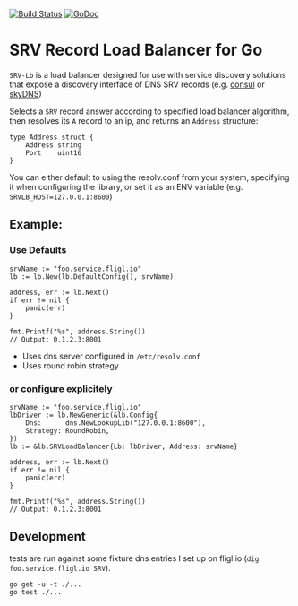 [![Build Status](https://img.shields.io/codeship/b556c2e0-4dc7-0133-eaf7-524cf6105349.svg)](https://codeship.com/projects/106694)
[![GoDoc](http://godoc.org/github.com/benschw/srv-lb?status.png)](http://godoc.org/github.com/benschw/srv-lb/srvlb)


# SRV Record Load Balancer for Go

`SRV-Lb` is a load balancer designed for use with service discovery solutions
that expose a discovery interface of DNS SRV records
(e.g. [consul](https://consul.io/) or [skyDNS](https://github.com/skynetservices/skydns))


Selects a `SRV` record answer according to specified load balancer algorithm,
then resolves its `A` record to an ip, and returns an `Address` structure:

	type Address struct {
		Address string
		Port    uint16
	}


You can either default to using the resolv.conf from your system, specifying it 
when configuring the library, or set it as an ENV variable (e.g. `SRVLB_HOST=127.0.0.1:8600`)

## Example:
### Use Defaults

	srvName := "foo.service.fligl.io"
	lb := lb.New(lb.DefaultConfig(), srvName)

	address, err := lb.Next()
	if err != nil {
		panic(err)
	}

	fmt.Printf("%s", address.String())
	// Output: 0.1.2.3:8001

- Uses dns server configured in `/etc/resolv.conf`
- Uses round robin strategy

### or configure explicitely

	srvName := "foo.service.fligl.io"
	lbDriver := lb.NewGeneric(&lb.Config{
		Dns:      dns.NewLookupLib("127.0.0.1:8600"),
		Strategy: RoundRobin,
	})
	lb := &lb.SRVLoadBalancer{Lb: lbDriver, Address: srvName}

	address, err := lb.Next()
	if err != nil {
		panic(err)
	}
	
	fmt.Printf("%s", address.String())
	// Output: 0.1.2.3:8001



## Development
tests are run against some fixture dns entries I set up on fligl.io (`dig foo.service.fligl.io SRV`).

	go get -u -t ./...
	go test ./...

	


